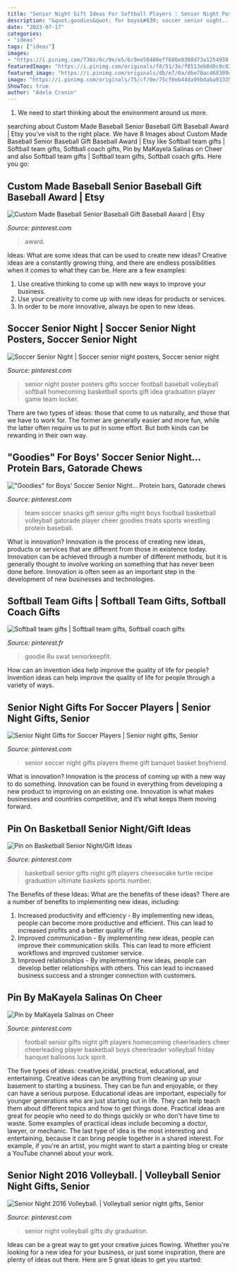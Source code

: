 ```yaml
---
title: "Senior Night Gift Ideas For Softball Players : Senior Night Poster Posters Gifts Soccer Football Baseball Volleyball Softball Homecoming Basketball Sports Gift Idea Graduation Player Game Team Locker"
description: "&quot;goodies&quot; for boys&#039; soccer senior night... protein bars, gatorade chews"
date: "2023-07-17"
categories:
- "ideas"
tags: ["ideas"]
images:
- "https://i.pinimg.com/736x/6c/9e/e5/6c9ee50480eff686e8308d73a1254938.jpg"
featuredImage: "https://i.pinimg.com/originals/f8/51/3e/f8513eb8d0c0c82afdc74e214239ccee.jpg"
featured_image: "https://i.pinimg.com/originals/db/e7/0a/dbe70ac468309471096a5763119d227b.jpg"
image: "https://i.pinimg.com/originals/75/cf/0e/75cf0eb44da95bdaba033359d206ee15.jpg"
ShowToc: true
author: "Adela Cronin"
---
```



1. We need to start thinking about the environment around us more.

	

		
searching about Custom Made Baseball Senior Baseball Gift Baseball Award | Etsy you've visit to the right place. We have 8 Images about Custom Made Baseball Senior Baseball Gift Baseball Award | Etsy like Softball team gifts | Softball team gifts, Softball coach gifts, Pin by MaKayela Salinas on Cheer and also Softball team gifts | Softball team gifts, Softball coach gifts. Here you go:
		
    
## Custom Made Baseball Senior Baseball Gift Baseball Award | Etsy

<img loading=lazy src="https://i.pinimg.com/736x/6c/9e/e5/6c9ee50480eff686e8308d73a1254938.jpg" onerror="this.onerror=null;this.src='https://tse4.mm.bing.net/th?id=OIP.tUBcMGAr72EkkwEMd6Qd_QHaHk&amp;pid=15.1';" alt="Custom Made Baseball Senior Baseball Gift Baseball Award | Etsy">

_Source: pinterest.com_

>award. 

	

Ideas: What are some ideas that can be used to create new ideas?
Creative ideas are a constantly growing thing, and there are endless possibilities when it comes to what they can be. Here are a few examples:
1. Use creative thinking to come up with new ways to improve your business.
2. Use your creativity to come up with new ideas for products or services.
3. In order to be more innovative, always be open to new ideas.

    
## Soccer Senior Night | Soccer Senior Night Posters, Soccer Senior Night

<img loading=lazy src="https://i.pinimg.com/originals/75/cf/0e/75cf0eb44da95bdaba033359d206ee15.jpg" onerror="this.onerror=null;this.src='https://tse1.mm.bing.net/th?id=OIP.KmfPUpl1u8qhqPJuE3VbzwHaJ4&amp;pid=15.1';" alt="Soccer Senior Night | Soccer senior night posters, Soccer senior night">

_Source: pinterest.com_

>senior night poster posters gifts soccer football baseball volleyball softball homecoming basketball sports gift idea graduation player game team locker. 

	

There are two types of ideas: those that come to us naturally, and those that we have to work for. The former are generally easier and more fun, while the latter often require us to put in some effort. But both kinds can be rewarding in their own way.

    
## &quot;Goodies&quot; For Boys&#039; Soccer Senior Night... Protein Bars, Gatorade Chews

<img loading=lazy src="https://i.pinimg.com/originals/db/e7/0a/dbe70ac468309471096a5763119d227b.jpg" onerror="this.onerror=null;this.src='https://tse3.mm.bing.net/th?id=OIP.yEnhOD9odCZoRP_HilJ6JAHaKh&amp;pid=15.1';" alt="&quot;Goodies&quot; for Boys&#039; Soccer Senior Night... Protein bars, Gatorade chews">

_Source: pinterest.com_

>team soccer snacks gift senior gifts night boys football basketball volleyball gatorade player cheer goodies treats sports wrestling protein baseball. 

	

What is innovation?
Innovation is the process of creating new ideas, products or services that are different from those in existence today. Innovation can be achieved through a number of different methods, but it is generally thought to involve working on something that has never been done before. Innovation is often seen as an important step in the development of new businesses and technologies.

    
## Softball Team Gifts | Softball Team Gifts, Softball Coach Gifts

<img loading=lazy src="https://i.pinimg.com/originals/26/90/e4/2690e4dbe1b30e98933ec1a536017695.jpg" onerror="this.onerror=null;this.src='https://tse3.mm.bing.net/th?id=OIP.ljHdRTviOi7YyWEeJa2t7gHaJ4&amp;pid=15.1';" alt="Softball team gifts | Softball team gifts, Softball coach gifts">

_Source: pinterest.fr_

>goodie 8u swat seniorkeepfit. 

	

How can an invention idea help improve the quality of life for people?
Invention ideas can help improve the quality of life for people through a variety of ways.

    
## Senior Night Gifts For Soccer Players | Senior Night Gifts, Senior

<img loading=lazy src="https://i.pinimg.com/originals/ca/40/35/ca40356ea1bf1fe545aa0ecd8c36e15a.jpg" onerror="this.onerror=null;this.src='https://tse3.mm.bing.net/th?id=OIP.oPEXXuFUqUSpz7UCmhBTDwAAAA&amp;pid=15.1';" alt="Senior Night Gifts for Soccer Players | Senior night gifts, Senior">

_Source: pinterest.com_

>senior soccer night gifts players theme gift banquet basket boyfriend. 

	

What is innovation?
Innovation is the process of coming up with a new way to do something. Innovation can be found in everything from developing a new product to improving on an existing one. Innovation is what makes businesses and countries competitive, and it’s what keeps them moving forward.

    
## Pin On Basketball Senior Night/Gift Ideas

<img loading=lazy src="https://i.pinimg.com/736x/0b/d6/d7/0bd6d71025c9aa9c115c06f8a07c5af7--basketball.jpg" onerror="this.onerror=null;this.src='https://tse2.mm.bing.net/th?id=OIP.krHCk8hYo4y-6o1XO5OwdQHaJ3&amp;pid=15.1';" alt="Pin on Basketball Senior Night/Gift Ideas">

_Source: pinterest.com_

>basketball senior gifts night gift players cheesecake turtle recipe graduation ultimate baskets sports number. 

	

The Benefits of these Ideas: What are the benefits of these ideas?
There are a number of benefits to implementing new ideas, including: 
1. Increased productivity and efficiency - By implementing new ideas, people can become more productive and efficient. This can lead to increased profits and a better quality of life. 
2. Improved communication - By implementing new ideas, people can improve their communication skills. This can lead to more efficient workflows and improved customer service. 
3. Improved relationships - By implementing new ideas, people can develop better relationships with others. This can lead to increased business success and a stronger connection with customers.

    
## Pin By MaKayela Salinas On Cheer

<img loading=lazy src="https://i.pinimg.com/originals/f8/51/3e/f8513eb8d0c0c82afdc74e214239ccee.jpg" onerror="this.onerror=null;this.src='https://tse3.mm.bing.net/th?id=OIP.QxrQPj6iL8jS_eOnAis9VAHaJ6&amp;pid=15.1';" alt="Pin by MaKayela Salinas on Cheer">

_Source: pinterest.com_

>football senior gifts night gift players homecoming cheerleaders cheer cheerleading player basketball boys cheerleader volleyball friday banquet balloons luck spirit. 

	

The five types of ideas: creative,icidal, practical, educational, and entertaining.
Creative ideas can be anything from cleaning up your basement to starting a business. They can be fun and enjoyable, or they can have a serious purpose. Educational ideas are important, especially for younger generations who are just starting out in life. They can help teach them about different topics and how to get things done. Practical ideas are great for people who need to do things quickly or who don't have time to waste. Some examples of practical ideas include becoming a doctor, lawyer, or mechanic. The last type of idea is the most interesting and entertaining, because it can bring people together in a shared interest. For example, if you're an artist, you might want to start a painting blog or create a YouTube channel about your work.

    
## Senior Night 2016 Volleyball. | Volleyball Senior Night Gifts, Senior

<img loading=lazy src="https://i.pinimg.com/originals/02/9b/86/029b863f36e7c88316f6c2742066f918.jpg" onerror="this.onerror=null;this.src='https://tse3.mm.bing.net/th?id=OIP.Z8AyfSfQjDLDV2hf5CFZlgHaJ4&amp;pid=15.1';" alt="Senior Night 2016 Volleyball. | Volleyball senior night gifts, Senior">

_Source: pinterest.com_

>senior night volleyball gifts diy graduation. 

	

Ideas can be a great way to get your creative juices flowing. Whether you're looking for a new idea for your business, or just some inspiration, there are plenty of ideas out there. Here are 5 great ideas to get you started: 

